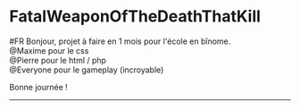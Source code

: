 # FatalWeaponOfTheDeathThatKill
#FR
Bonjour, projet à faire en 1 mois pour l'école en bînome. <br>
@Maxime pour le css <br>
@Pierre pour le html / php <br>
@Everyone  pour le gameplay (incroyable) <br>

Bonne journée ! 

<hr>